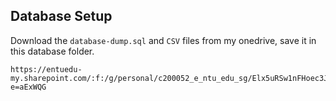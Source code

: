 ## Database Setup
Download the `database-dump.sql` and `CSV` files from my onedrive, save it in this database folder. 
```
https://entuedu-my.sharepoint.com/:f:/g/personal/c200052_e_ntu_edu_sg/Elx5uRSw1nFHoec3Jyms2MAB56YOyNI_90vxadilnSQibQ?e=aExWQG
```